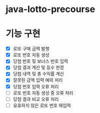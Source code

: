 # java-lotto-precourse

# 기능 구현
- [x] 로또 구매 금액 발행
- [x] 로또 번호 자동 생성
- [x] 당첨 번호 및 보너스 번호 입력
- [x] 당첨 결과 계산 및 등수 판정
- [x] 당첨 내역 및 총 수익률 계산
- [x] 잘못된 금액 입력 예외 처리
- [x] 당첨 번호 입력 오류 처리
- [ ] 로또 번호 자동 생성 중 오류 처리
- [ ] 당첨 결과 비교 오류 처리
- [ ] 유효하지 않은 로또 번호 재입력